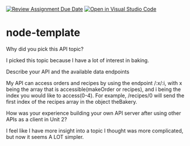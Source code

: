 [![Review Assignment Due Date](https://classroom.github.com/assets/deadline-readme-button-22041afd0340ce965d47ae6ef1cefeee28c7c493a6346c4f15d667ab976d596c.svg)](https://classroom.github.com/a/UTDHf9Ow)
[![Open in Visual Studio Code](https://classroom.github.com/assets/open-in-vscode-2e0aaae1b6195c2367325f4f02e2d04e9abb55f0b24a779b69b11b9e10269abc.svg)](https://classroom.github.com/online_ide?assignment_repo_id=17641045&assignment_repo_type=AssignmentRepo)
# node-template


Why did you pick this API topic?

I picked this topic because I have a lot of interest in baking.

Describe your API and the available data endpoints

My API can access orders and recipes by using the endpoint /:x/:i, with x being the array that is accessible(makeOrder or recipes), and i being the index you would like to access(0-4). For example, /recipes/0 will send the first index of the recipes array in the object theBakery.

How was your experience building your own API server after using other APIs as a client in Unit 2?

I feel like I have more insight into a topic I thought was more complicated, but now it seems A LOT simpler.









